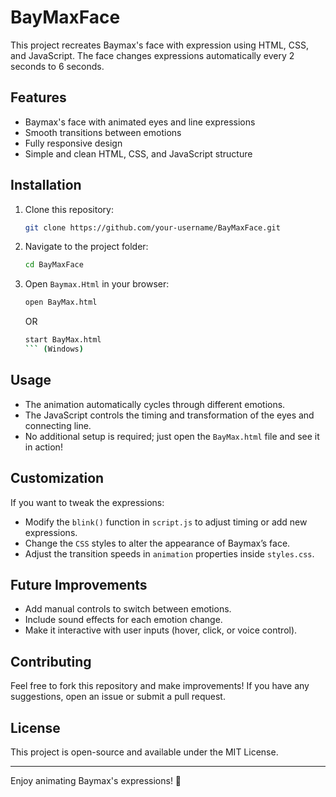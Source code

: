 # BayMaxFace

This project recreates Baymax's face with expression using HTML, CSS, and JavaScript. The face changes expressions automatically every 2 seconds to 6 seconds.

## Features
- Baymax's face with animated eyes and line expressions
- Smooth transitions between emotions
- Fully responsive design
- Simple and clean HTML, CSS, and JavaScript structure

## Installation
1. Clone this repository:
   ```sh
   git clone https://github.com/your-username/BayMaxFace.git
   ```
2. Navigate to the project folder:
   ```sh
   cd BayMaxFace
   ```
3. Open `Baymax.Html` in your browser:
   ```sh
   open BayMax.html
   ```
   OR
   ```sh
   start BayMax.html
   ``` (Windows)

## Usage
- The animation automatically cycles through different emotions.
- The JavaScript controls the timing and transformation of the eyes and connecting line.
- No additional setup is required; just open the `BayMax.html` file and see it in action!

## Customization
If you want to tweak the expressions:
- Modify the `blink()` function in `script.js` to adjust timing or add new expressions.
- Change the `CSS` styles to alter the appearance of Baymax’s face.
- Adjust the transition speeds in `animation` properties inside `styles.css`.

## Future Improvements
- Add manual controls to switch between emotions.
- Include sound effects for each emotion change.
- Make it interactive with user inputs (hover, click, or voice control).

## Contributing
Feel free to fork this repository and make improvements! If you have any suggestions, open an issue or submit a pull request.

## License
This project is open-source and available under the MIT License.

---
Enjoy animating Baymax's expressions! 🚀

